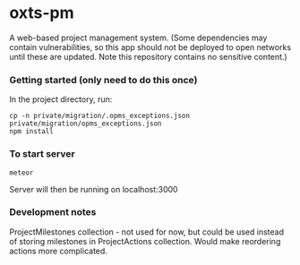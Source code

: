 # oxts-pm

A web-based project management system. (Some dependencies may contain vulnerabilities, so this app should not be deployed to open networks until these are updated. Note this repository contains no sensitive content.)

### Getting started (only need to do this once)

In the project directory, run:

```
cp -n private/migration/.opms_exceptions.json private/migration/opms_exceptions.json
npm install
```

### To start server
```
meteor
```

Server will then be running on localhost:3000

### Development notes

ProjectMilestones collection - not used for now, but could be used instead of storing milestones in ProjectActions collection. Would make reordering actions more complicated.
